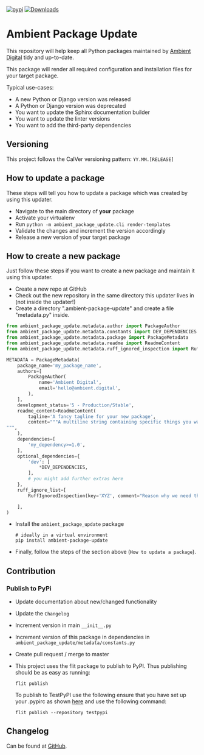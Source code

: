 [![pypi](https://img.shields.io/pypi/v/ambient-package-update.svg)](https://pypi.python.org/pypi/ambient-package-update/)
[![Downloads](https://pepy.tech/badge/ambient-package-update)](https://pepy.tech/project/ambient-package-update)

# Ambient Package Update

This repository will help keep all Python packages maintained by
[Ambient Digital](https://ambient.digital) tidy and up-to-date.

This package will render all required configuration and installation files for your target package.

Typical use-cases:

- A new Python or Django version was released
- A Python or Django version was deprecated
- You want to update the Sphinx documentation builder
- You want to update the linter versions
- You want to add the third-party dependencies

## Versioning

This project follows the CalVer versioning pattern: `YY.MM.[RELEASE]`

## How to update a package

These steps will tell you how to update a package which was created by using this updater.

- Navigate to the main directory of **your** package
- Activate your virtualenv
- Run `python -m ambient_package_update.cli render-templates`
- Validate the changes and increment the version accordingly
- Release a new version of your target package

## How to create a new package

Just follow these steps if you want to create a new package and maintain it using this updater.

- Create a new repo at GitHub
- Check out the new repository in the same directory this updater lives in (not inside the updater!)
- Create a directory ".ambient-package-update" and create a file "metadata.py" inside.

```python
from ambient_package_update.metadata.author import PackageAuthor
from ambient_package_update.metadata.constants import DEV_DEPENDENCIES
from ambient_package_update.metadata.package import PackageMetadata
from ambient_package_update.metadata.readme import ReadmeContent
from ambient_package_update.metadata.ruff_ignored_inspection import RuffIgnoredInspection

METADATA = PackageMetadata(
    package_name='my_package_name',
    authors=[
        PackageAuthor(
            name='Ambient Digital',
            email='hello@ambient.digital',
        ),
    ],
    development_status='5 - Production/Stable',
    readme_content=ReadmeContent(
        tagline='A fancy tagline for your new package',
        content="""A multiline string containing specific things you want to have in your package readme.
""",
    ),
    dependencies=[
        'my_dependency>=1.0',
    ],
    optional_dependencies={
        'dev': [
            *DEV_DEPENDENCIES,
        ],
        # you might add further extras here
    },
    ruff_ignore_list=[
        RuffIgnoredInspection(key='XYZ', comment="Reason why we need this exception"),

    ],
)
```

- Install the `ambient_package_update` package
  ```
  # ideally in a virtual environment
  pip install ambient-package-update
  ```
- Finally, follow the steps of the section above (`How to update a package`).

## Contribution

### Publish to PyPi

- Update documentation about new/changed functionality

- Update the `Changelog`

- Increment version in main `__init__.py`

- Increment version of this package in dependencies in `ambient_package_update/metadata/constants.py`

- Create pull request / merge to master

- This project uses the flit package to publish to PyPI. Thus publishing should be as easy as running:

  ```
  flit publish
  ```

  To publish to TestPyPI use the following ensure that you have set up your .pypirc as
  shown [here](https://flit.readthedocs.io/en/latest/upload.html#using-pypirc) and use the following command:

  ```
  flit publish --repository testpypi
  ```

## Changelog

Can be found at [GitHub](https://github.com/ambient-innovation/ambient-package-update/blob/master/CHANGES.md).
